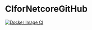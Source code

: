 # CIforNetcoreGitHub

[![Docker Image CI](https://github.com/achrafbenalaya/CIforNetcoreGitHub/actions/workflows/docker-image.yml/badge.svg)](https://github.com/achrafbenalaya/CIforNetcoreGitHub/actions/workflows/docker-image.yml)
